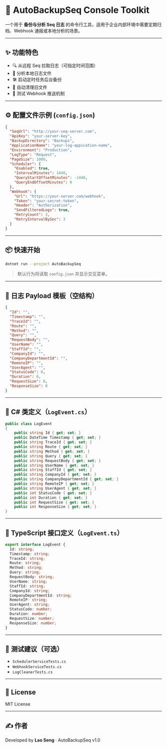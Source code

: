 
# 🚀 AutoBackupSeq Console Toolkit

一个用于 **备份与分析 Seq 日志** 的命令行工具，适用于企业内部环境中需要定期归档、Webhook 通报或本地分析的场景。

---

## ✨ 功能特色

- 🔍 从远程 Seq 拉取日志（可指定时间范围）
- 📂 分析本地日志文件
- 🛠️ 启动定时任务后台备份
- 🧹 自动清理旧文件
- 🧪 测试 Webhook 推送机制

---

## ⚙️ 配置文件示例 (`config.json`)

```json
{
  "SeqUrl": "http://your-seq-server.com",
  "ApiKey": "your-server-key",
  "BackupDirectory": "Backups",
  "ApplicationName": "your-log-appication-name",
  "Environment": "Production",
  "LogType": "Request",
  "PageSize": 1000,
  "Scheduler": {
    "Enabled": true,
    "IntervalMinutes": 1440,
    "QueryStartOffsetMinutes": -1440,
    "QueryEndOffsetMinutes": 0
  },
  "Webhook": {
    "Url": "https://your-server.com/webhook",
    "Token": "your-secret-token",
    "Header": "Authorization",
    "SendFilteredLogs": true,
    "RetryCount": 3,
    "RetryIntervalBySec": 3
  }
}
```

---

## 📦 快速开始

```bash
dotnet run --project AutoBackupSeq
```

> 默认行为将读取 `config.json` 并显示交互菜单。

---

## 🧱 日志 Payload 模板（空结构）

```json
{
  "Id": "",
  "Timestamp": "",
  "TraceId": "",
  "Route": "",
  "Method": "",
  "Query": "",
  "RequestBody": "",
  "UserName": "",
  "StaffId": "",
  "CompanyId": "",
  "CompanyDepartmentId": "",
  "RemoteIP": "",
  "UserAgent": "",
  "StatusCode": 0,
  "Duration": 0,
  "RequestSize": 0,
  "ResponseSize": 0
}
```

---

## 🧩 C# 类定义（`LogEvent.cs`）

```csharp
public class LogEvent
{
    public string Id { get; set; }
    public DateTime Timestamp { get; set; }
    public string TraceId { get; set; }
    public string Route { get; set; }
    public string Method { get; set; }
    public string Query { get; set; }
    public string RequestBody { get; set; }
    public string UserName { get; set; }
    public string StaffId { get; set; }
    public string CompanyId { get; set; }
    public string CompanyDepartmentId { get; set; }
    public string RemoteIP { get; set; }
    public string UserAgent { get; set; }
    public int StatusCode { get; set; }
    public int Duration { get; set; }
    public int RequestSize { get; set; }
    public int ResponseSize { get; set; }
}
```

---

## 🧩 TypeScript 接口定义（`LogEvent.ts`）

```ts
export interface LogEvent {
  Id: string;
  Timestamp: string;
  TraceId: string;
  Route: string;
  Method: string;
  Query: string;
  RequestBody: string;
  UserName: string;
  StaffId: string;
  CompanyId: string;
  CompanyDepartmentId: string;
  RemoteIP: string;
  UserAgent: string;
  StatusCode: number;
  Duration: number;
  RequestSize: number;
  ResponseSize: number;
}
```

---

## 🧪 测试建议（可选）

- `SchedulerServiceTests.cs`
- `WebhookServiceTests.cs`
- `LogCleanerTests.cs`

---

## 📜 License

MIT License

---

## ✍️ 作者

Developed by **Lao Seng** · AutoBackupSeq v1.0
